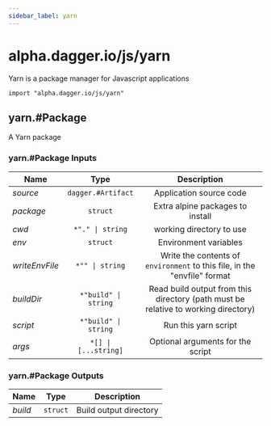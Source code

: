 ```yaml
---
sidebar_label: yarn
---
```


# alpha.dagger.io/js/yarn

Yarn is a package manager for Javascript applications

```cue
import "alpha.dagger.io/js/yarn"
```

## yarn.#Package

A Yarn package

### yarn.#Package Inputs

| Name             | Type                    | Description                                                                          |
| -------------    |:-------------:          |:-------------:                                                                       |
|*source*          | `dagger.#Artifact`      |Application source code                                                               |
|*package*         | `struct`                |Extra alpine packages to install                                                      |
|*cwd*             | `*"." \| string`        |working directory to use                                                              |
|*env*             | `struct`                |Environment variables                                                                 |
|*writeEnvFile*    | `*"" \| string`         |Write the contents of `environment` to this file, in the "envfile" format             |
|*buildDir*        | `*"build" \| string`    |Read build output from this directory (path must be relative to working directory)    |
|*script*          | `*"build" \| string`    |Run this yarn script                                                                  |
|*args*            | `*[] \| [...string]`    |Optional arguments for the script                                                     |

### yarn.#Package Outputs

| Name             | Type              | Description              |
| -------------    |:-------------:    |:-------------:           |
|*build*           | `struct`          |Build output directory    |
